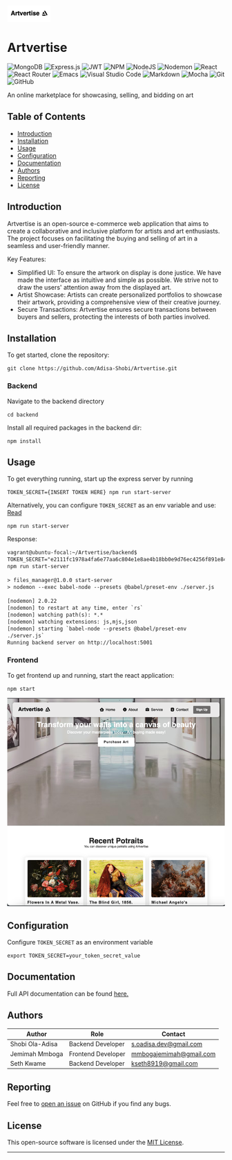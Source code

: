 <p>
<img src="./artvertise/src/images/logo2-image.png" alt="logo" width="20%"/>
</p>

<!-- PROJECT NAME -->
# Artvertise

![MongoDB](https://img.shields.io/badge/MongoDB-%234ea94b.svg?style=for-the-badge&logo=mongodb&logoColor=white)
![Express.js](https://img.shields.io/badge/express.js-%23404d59.svg?style=for-the-badge&logo=express&logoColor=%2361DAFB)
![JWT](https://img.shields.io/badge/JWT-black?style=for-the-badge&logo=JSON%20web%20tokens)
![NPM](https://img.shields.io/badge/NPM-%23CB3837.svg?style=for-the-badge&logo=npm&logoColor=white)
![NodeJS](https://img.shields.io/badge/node.js-6DA55F?style=for-the-badge&logo=node.js&logoColor=white)
![Nodemon](https://img.shields.io/badge/NODEMON-%23323330.svg?style=for-the-badge&logo=nodemon&logoColor=%BBDEAD)
![React](https://img.shields.io/badge/react-%2320232a.svg?style=for-the-badge&logo=react&logoColor=%2361DAFB)
![React Router](https://img.shields.io/badge/React_Router-CA4245?style=for-the-badge&logo=react-router&logoColor=white)
![Emacs](https://img.shields.io/badge/Emacs-%237F5AB6.svg?&style=for-the-badge&logo=gnu-emacs&logoColor=white)
![Visual Studio Code](https://img.shields.io/badge/Visual%20Studio%20Code-0078d7.svg?style=for-the-badge&logo=visual-studio-code&logoColor=white)
![Markdown](https://img.shields.io/badge/markdown-%23000000.svg?style=for-the-badge&logo=markdown&logoColor=white)
![Mocha](https://img.shields.io/badge/-mocha-%238D6748?style=for-the-badge&logo=mocha&logoColor=white)
![Git](https://img.shields.io/badge/git-%23F05033.svg?style=for-the-badge&logo=git&logoColor=white)
![GitHub](https://img.shields.io/badge/github-%23121011.svg?style=for-the-badge&logo=github&logoColor=white)

An online marketplace for showcasing, selling, and bidding on art

<!-- TABLE OF CONTENTS -->
## Table of Contents

- [Introduction](#introduction)
- [Installation](#installation)
- [Usage](#usage)
- [Configuration](#configuration)
- [Documentation](#documentation)
- [Authors](#authors)
- [Reporting](#reporting)
- [License](#license)

<!-- INTRODUCTION -->
## Introduction

Artvertise is an open-source e-commerce web application that aims to create a collaborative and inclusive platform for artists and art enthusiasts. The project focuses on facilitating the buying and selling of art in a seamless and user-friendly manner.

Key Features:

- Simplified UI: To ensure the artwork on display is done justice. We have made the interface as intuitive and simple as possible. We strive not to draw the users' attention away from the displayed art.
- Artist Showcase: Artists can create personalized portfolios to showcase their artwork, providing a comprehensive view of their creative journey.
- Secure Transactions: Artvertise ensures secure transactions between buyers and sellers, protecting the interests of both parties involved.

<!-- INSTALLATION -->
## Installation

To get started, clone the repository:
```
git clone https://github.com/Adisa-Shobi/Artvertise.git
```
### Backend

Navigate to the backend directory
```
cd backend
```
Install all required packages in the backend dir:
```
npm install
```

<!-- USAGE -->
## Usage

To get everything running, start up the express server by running
```
TOKEN_SECRET={INSERT TOKEN HERE} npm run start-server
```
Alternatively, you can configure `TOKEN_SECRET` as an env variable and use:
[Read](#configuration)
```
npm run start-server
```
Response:
```
vagrant@ubuntu-focal:~/Artvertise/backend$ TOKEN_SECRET="e2111fc1978a4fa6e77aa6c804e1e8ae4b18bb0e9d76ec4256f891e8451923bb" npm run start-server

> files_manager@1.0.0 start-server
> nodemon --exec babel-node --presets @babel/preset-env ./server.js

[nodemon] 2.0.22
[nodemon] to restart at any time, enter `rs`
[nodemon] watching path(s): *.*
[nodemon] watching extensions: js,mjs,json
[nodemon] starting `babel-node --presets @babel/preset-env ./server.js`
Running backend server on http://localhost:5001
```
### Frontend

To get frontend up and running, start the react application:
```
npm start
``` 
![HOME PAGE](./artvertise/src/images/homepage.png)

<!-- CONFIGURATION -->
## Configuration

Configure `TOKEN_SECRET` as an environment variable

```
export TOKEN_SECRET=your_token_secret_value
```

<!-- DOCUMENTATION -->
## Documentation

Full API documentation can be found [here.](https://documenter.getpostman.com/view/16948564/2s93Y5NzbR) 

<!-- AUTHORS -->
## Authors

| Author          | Role               | Contact                 |
|-----------------|--------------------|-------------------------|
| Shobi Ola-Adisa | Backend Developer  | s.oadisa.dev@gmail.com  |
| Jemimah Mmboga  | Frontend Developer | mmbogajemimah@gmail.com |
| Seth Kwame      | Backend Developer  | kseth8919@gmail.com     |          

<!-- Reporting -->
## Reporting

Feel free to [open an issue](https://github.com/Adisa-Shobi/Artvertise/issues) on GitHub if you find any bugs.

<!-- LICENSE -->
## License

This open-source software is licensed under the [MIT License](https://github.com/PawanKolhe/color-calendar/blob/master/LICENSE).

---
